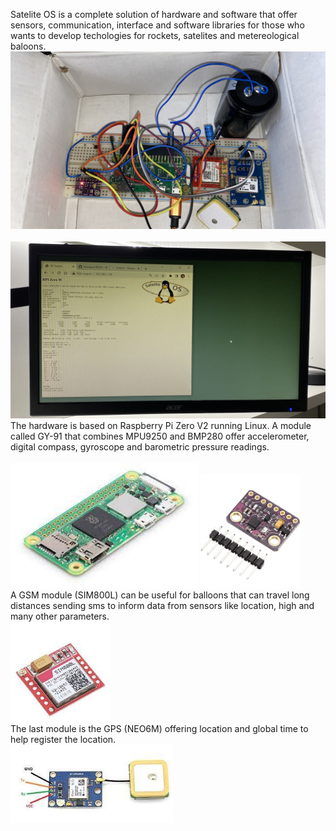 
Satelite OS is a complete solution of hardware and software that offer sensors, communication, interface and software libraries for those who wants to develop techologies for rockets, satelites and metereological baloons.
<br><img src="./Hardware/hardware-Satelite-OS.jpg" width=600><br>
<br><img src="./Image/www-sateliteOS.jpg" width=600><br>
The hardware is based on Raspberry Pi Zero V2 running Linux. A module called GY-91 that combines MPU9250 and BMP280 offer accelerometer, digital compass, gyroscope and  barometric pressure readings.<br>
<br><img src="./Hardware/RPI Zero V2.png" width=300> 
<img src="./Hardware/GY-91-MPU9250-BMP280.png" width=160><br>
A GSM module (SIM800L) can be useful for balloons that can travel long distances sending sms to inform data from sensors like location, high and many other parameters.
<br><img src="./Hardware/GSM-SMS-SIM800L.jpg" width=160><br>
The last module is the GPS (NEO6M) offering location and global time to help register the location.<br>
<img src="./Hardware/NEO6M-GPS-Module.jpg" width=260><br>

